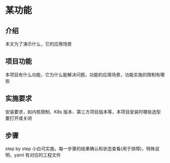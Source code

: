 # 某功能

## 介绍

本文为了演示什么，它的应用场景

## 项目功能

本项目有什么功能，它为什么能解决问题，功能的应用场景，功能实施的限制有哪些

## 实施要求

安装要求，如内核限制、K8s 版本、第三方项目版本等，本项目安装时哪些选型要打开或关闭

## 步骤

step by step 小白可实施，每一步骤的结果确认和状态查看(用于排障)，特殊说明，yaml 有对应的工程文件
